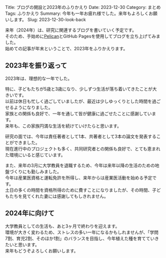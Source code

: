 Title: ブログの開設と2023年のふりかえり
Date: 2023-12-30
Category: まとめ
Tags: ふりかえり
Summary: 今年も一年お疲れ様でした。来年もよろしくお願いします。
Slug: 2023-12-30-look-back


来年（2024年）は、研究に関連するブログを書いていく予定です。  
そのため、手始めに[Pelican](https://blog.getpelican.com/)とGitHub Pagesを使用してブログを立ち上げてみました。  
始めての記事が年末ということで、2023年をふりかえります。  

## 2023年を振り返って

2023年は、理想的な一年でした。  

特に、子どもたちが5歳と3歳になり、少しずつ生活が落ち着いてきたことが大きいです。  
以前は休日も忙しく過ごしていましたが、最近は少しゆっくりとした時間を過ごせるようになりました。  
家族との関係も良好で、一年を通して皆が健康に過ごせたことに感謝しています。  
来年も、この家族円満な生活を続けていけたらと思います。

研究の面では、今年は責任著者として1本、共著者として3本の論文を発表することができました。  
現在進行中のプロジェクトも多く、共同研究者との関係も良好で、とても恵まれた環境にいると感じています。  

また、来年の3月に大学教員を退職するため、今年は来年以降の生活のための地盤づくりにも勤しみました。  
今年は産業医資格と運転免許を所得し、来年からは産業医活動を始める予定です。  
土日の多くの時間を資格所得のために費すことになりましたが、その時間、子どもたちを見てくれた妻には感謝してもしきれません。  


## 2024年に向けて

大学教員としての生活も、あと3ヶ月で終わりを迎えます。  
環境が大きく変わるため、ストレスの多い一年になるかもしれませんが、「学問7割、育児2割、そのほか1割」のバランスを目指し、今年植えた種を育てていきたいと思います。  
来年もどうぞよろしくお願いします。
